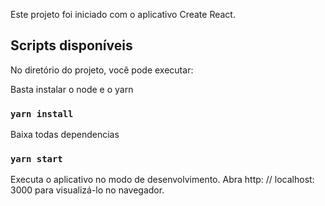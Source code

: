 Este projeto foi iniciado com o aplicativo Create React.

## Scripts disponíveis
No diretório do projeto, você pode executar:

Basta instalar o node e o yarn 

### `yarn install`
Baixa todas dependencias 

### `yarn start`
Executa o aplicativo no modo de desenvolvimento.
Abra http: // localhost: 3000 para visualizá-lo no navegador.
